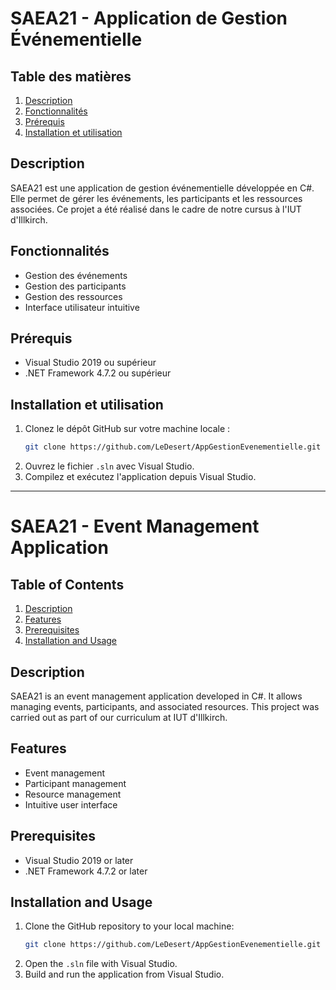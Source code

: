 # SAEA21 - Application de Gestion Événementielle

## Table des matières

1. [Description](#description)
2. [Fonctionnalités](#fonctionnalités)
3. [Prérequis](#prérequis)
4. [Installation et utilisation](#installation-et-utilisation)

## Description

SAEA21 est une application de gestion événementielle développée en C#. Elle permet de gérer les événements, les participants et les ressources associées. Ce projet a été réalisé dans le cadre de notre cursus à l'IUT d'Illkirch.

## Fonctionnalités

- Gestion des événements
- Gestion des participants
- Gestion des ressources
- Interface utilisateur intuitive

## Prérequis

- Visual Studio 2019 ou supérieur
- .NET Framework 4.7.2 ou supérieur

## Installation et utilisation

1. Clonez le dépôt GitHub sur votre machine locale :
   ```bash
   git clone https://github.com/LeDesert/AppGestionEvenementielle.git
   ```
2. Ouvrez le fichier `.sln` avec Visual Studio.
3. Compilez et exécutez l'application depuis Visual Studio.

---

# SAEA21 - Event Management Application

## Table of Contents

1. [Description](#description-1)
2. [Features](#features)
3. [Prerequisites](#prerequisites)
4. [Installation and Usage](#installation-and-usage)

## Description

SAEA21 is an event management application developed in C#. It allows managing events, participants, and associated resources. This project was carried out as part of our curriculum at IUT d'Illkirch.

## Features

- Event management
- Participant management
- Resource management
- Intuitive user interface

## Prerequisites

- Visual Studio 2019 or later
- .NET Framework 4.7.2 or later

## Installation and Usage

1. Clone the GitHub repository to your local machine:
   ```bash
   git clone https://github.com/LeDesert/AppGestionEvenementielle.git
   ```
2. Open the `.sln` file with Visual Studio.
3. Build and run the application from Visual Studio.
